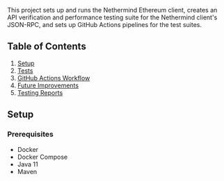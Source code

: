 This project sets up and runs the Nethermind Ethereum client, creates an API verification and performance testing suite for the Nethermind client's JSON-RPC, and sets up GitHub Actions pipelines for the test suites.

## Table of Contents

1. [Setup](#setup)
2. [Tests](#tests)
3. [GitHub Actions Workflow](#github-actions-workflow)
4. [Future Improvements](#future-improvements)
5. [Testing Reports](#testing-reports)

## Setup

### Prerequisites

- Docker
- Docker Compose
- Java 11
- Maven
